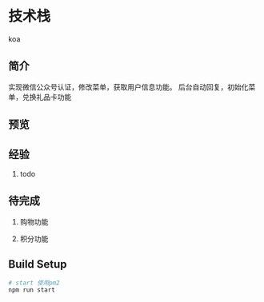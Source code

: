 # 技术栈

koa
## 简介

实现微信公众号认证，修改菜单，获取用户信息功能。
后台自动回复，初始化菜单，兑换礼品卡功能
## 预览




## 经验

1. todo

## 待完成

1. 购物功能

2. 积分功能


## Build Setup

``` bash
# start 使用pm2
npm run start

